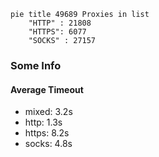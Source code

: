 
```mermaid
pie title 49689 Proxies in list
    "HTTP" : 21808
    "HTTPS": 6077
    "SOCKS" : 27157
```

### Some Info
#### Average Timeout

- mixed: 3.2s
- http: 1.3s
- https: 8.2s
- socks: 4.8s